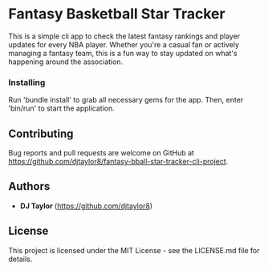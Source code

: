  # Fantasy Basketball Star Tracker

This is a simple cli app to check the latest fantasy rankings and player updates for every NBA player. Whether you're a casual fan or actively managing a fantasy team, this is a fun way to stay updated on what's happening around the association.

### Installing

Run 'bundle install' to grab all necessary gems for the app. Then, enter 'bin/run' to start the application.

## Contributing

Bug reports and pull requests are welcome on GitHub at https://github.com/djtaylor8/fantasy-bball-star-tracker-cli-project. 

## Authors

* **DJ Taylor** (https://github.com/djtaylor8)

## License

This project is licensed under the MIT License - see the LICENSE.md file for details.
